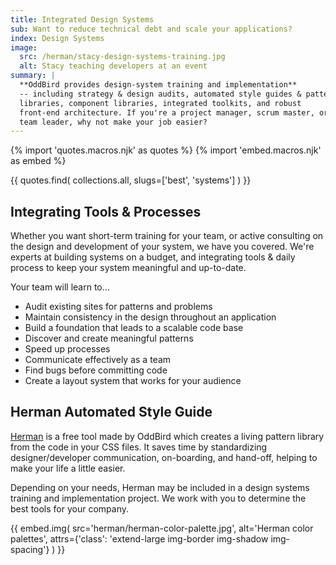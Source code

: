 ```yaml
---
title: Integrated Design Systems
sub: Want to reduce technical debt and scale your applications?
index: Design Systems
image:
  src: /herman/stacy-design-systems-training.jpg
  alt: Stacy teaching developers at an event
summary: |
  **OddBird provides design-system training and implementation**
  -- including strategy & design audits, automated style guides & pattern
  libraries, component libraries, integrated toolkits, and robust
  front-end architecture. If you're a project manager, scrum master, or
  team leader, why not make your job easier?
---
```


{% import 'quotes.macros.njk' as quotes %}
{% import 'embed.macros.njk' as embed %}

{{ quotes.find(
  collections.all,
  slugs=['best', 'systems']
) }}

## Integrating Tools & Processes

Whether you want short-term training for your team, or active consulting
on the design and development of your system, we have you covered. We're
experts at building systems on a budget, and integrating tools & daily
process to keep your system meaningful and up-to-date.

Your team will learn to…

- Audit existing sites for patterns and problems
- Maintain consistency in the design throughout an application
- Build a foundation that leads to a scalable code base
- Discover and create meaningful patterns
- Speed up processes
- Communicate effectively as a team
- Find bugs before committing code
- Create a layout system that works for your audience

## Herman Automated Style Guide

[Herman] is a free tool made by OddBird which creates a living pattern
library from the code in your CSS files. It saves time by standardizing
designer/developer communication, on-boarding, and hand-off, helping to
make your life a little easier.

Depending on your needs, Herman may be included in a design systems
training and implementation project. We work with you to determine the
best tools for your company.

[Herman]: /herman/

{{ embed.img(
  src='herman/herman-color-palette.jpg',
  alt='Herman color palettes',
  attrs={'class': 'extend-large img-border img-shadow img-spacing'}
) }}
